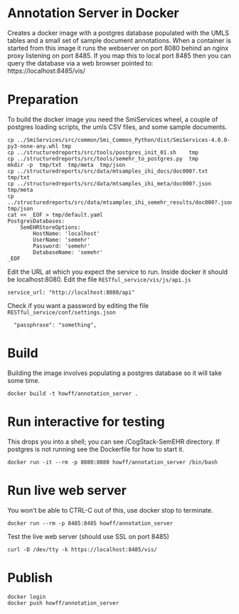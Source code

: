 # Annotation Server in Docker

Creates a docker image with a postgres database populated with the
UMLS tables and a small set of sample document annotations.
When a container is started from this image it runs the webserver
on port 8080 behind an nginx proxy listening on port 8485.
If you map this to local port 8485 then you can query
the database via a web browser pointed to: https://localhost:8485/vis/

# Preparation

To build the docker image you need the SmiServices wheel, a couple of
postgres loading scripts, the umls CSV files, and some sample documents.

```
cp ../SmiServices/src/common/Smi_Common_Python/dist/SmiServices-4.0.0-py3-none-any.whl tmp
cp ../structuredreports/src/tools/postgres_init_01.sh    tmp
cp ../structuredreports/src/tools/semehr_to_postgres.py  tmp
mkdir -p  tmp/txt  tmp/meta  tmp/json
cp ../structuredreports/src/data/mtsamples_ihi_docs/doc000?.txt   tmp/txt
cp ../structuredreports/src/data/mtsamples_ihi_meta/doc000?.json  tmp/meta
cp ../structuredreports/src/data/mtsamples_ihi_semehr_results/doc000?.json  tmp/json
cat << _EOF > tmp/default.yaml
PostgresDatabases:
    SemEHRStoreOptions:
        HostName: 'localhost'
        UserName: 'semehr'
        Password: 'semehr'
        DatabaseName: 'semehr'
_EOF
```

Edit the URL at which you expect the service to run. Inside docker it should
be localhost:8080.  Edit the file `RESTful_service/vis/js/api.js`
```
service_url: "http://localhost:8080/api"
```

Check if you want a password by editing the file `RESTful_service/conf/settings.json`
```
  "passphrase": "something",
```

# Build

Building the image involves populating a postgres database so it will take
some time.

```
docker build -t howff/annotation_server .
```

# Run interactive for testing

This drops you into a shell; you can see /CogStack-SemEHR directory.
If postgres is not running see the Dockerfile for how to start it.

```
docker run -it --rm -p 8080:8080 howff/annotation_server /bin/bash
```

# Run live web server

You won't be able to CTRL-C out of this, use docker stop to terminate.
```
docker run --rm -p 8485:8485 howff/annotation_server
```

Test the live web server (should use SSL on port 8485)
```
curl -D /dev/tty -k https://localhost:8485/vis/
```

# Publish

```
docker login
docker push howff/annotation_server
```

